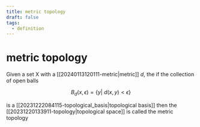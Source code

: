 ```yaml
---
title: metric topology
draft: false
tags:
  - definition
---
```

# metric topology

Given a set X with a [[20240113120111-metric|metric]] $d$, the if the collection of open balls

$$B_d(x, \epsilon) = \{y| \ d(x,y) < \epsilon \}$$

is a [[20231222084115-topological_basis|topological basis]] then the [[20231220133911-topology|topological space]] is called the metric topology
